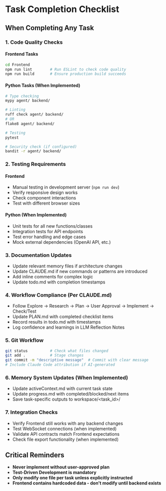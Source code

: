 # Task Completion Checklist

## When Completing Any Task

### 1. Code Quality Checks

#### Frontend Tasks
```bash
cd Frontend
npm run lint        # Run ESLint to check code quality
npm run build       # Ensure production build succeeds
```

#### Python Tasks (When Implemented)
```bash
# Type checking
mypy agent/ backend/

# Linting  
ruff check agent/ backend/
# OR
flake8 agent/ backend/

# Testing
pytest

# Security check (if configured)
bandit -r agent/ backend/
```

### 2. Testing Requirements

#### Frontend
- Manual testing in development server (`npm run dev`)
- Verify responsive design works
- Check component interactions
- Test with different browser sizes

#### Python (When Implemented)
- Unit tests for all new functions/classes
- Integration tests for API endpoints
- Test error handling and edge cases
- Mock external dependencies (OpenAI API, etc.)

### 3. Documentation Updates
- Update relevant memory files if architecture changes
- Update CLAUDE.md if new commands or patterns are introduced
- Add inline comments for complex logic
- Update todo.md with completion timestamps

### 4. Workflow Compliance (Per CLAUDE.md)
- Follow Explore → Research → Plan → User Approval → Implement → Check/Test
- Update PLAN.md with completed checklist items
- Record results in todo.md with timestamps
- Log confidence and learnings in LLM Reflection Notes

### 5. Git Workflow
```bash
git status          # Check what files changed
git add .           # Stage changes
git commit -m "descriptive message"  # Commit with clear message
# Include Claude Code attribution if AI-generated
```

### 6. Memory System Updates (When Implemented)
- Update activeContext.md with current task state
- Update progress.md with completed/blocked/next items
- Save task-specific outputs to workspace/<task_id>/

### 7. Integration Checks
- Verify Frontend still works with any backend changes
- Test WebSocket connections (when implemented)
- Validate API contracts match Frontend expectations
- Check file export functionality (when implemented)

## Critical Reminders
- **Never implement without user-approved plan**
- **Test-Driven Development is mandatory**
- **Only modify one file per task unless explicitly instructed**
- **Frontend contains hardcoded data - don't modify until backend exists**
